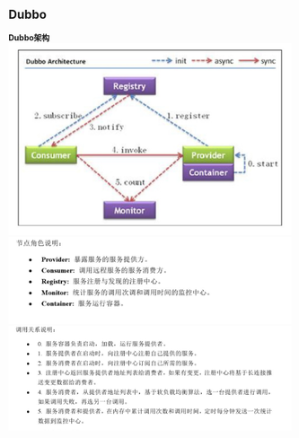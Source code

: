## Dubbo
**Dubbo架构**
![Dubbo架构](pictures/dubbo架构.png)
![节点说明](pictures/Dubbo节点说明.png)
![调用关系](pictures/调用关系.png)
